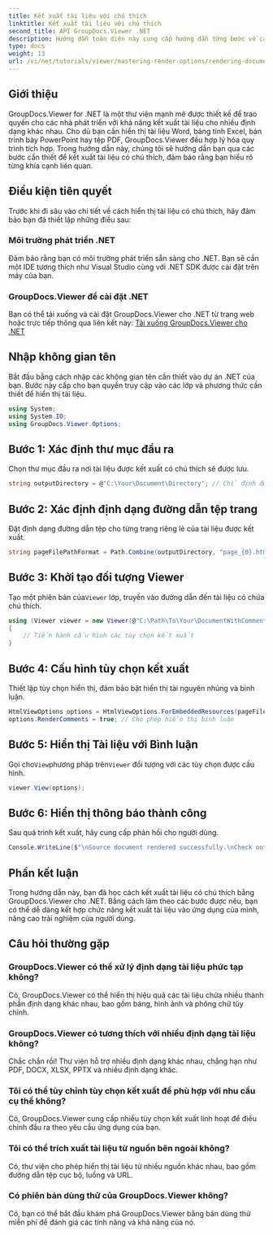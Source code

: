 ```yaml
---
title: Kết xuất tài liệu với chú thích
linktitle: Kết xuất tài liệu với chú thích
second_title: API GroupDocs.Viewer .NET
description: Hướng dẫn toàn diện này cung cấp hướng dẫn từng bước về cách hiển thị tài liệu có chú thích trong các ứng dụng .NET bằng thư viện GroupDocs.Viewer.
type: docs
weight: 13
url: /vi/net/tutorials/viewer/mastering-render-options/rendering-document-comments/
---
```

## Giới thiệu

GroupDocs.Viewer for .NET là một thư viện mạnh mẽ được thiết kế để trao quyền cho các nhà phát triển với khả năng kết xuất tài liệu cho nhiều định dạng khác nhau. Cho dù bạn cần hiển thị tài liệu Word, bảng tính Excel, bản trình bày PowerPoint hay tệp PDF, GroupDocs.Viewer đều hợp lý hóa quy trình tích hợp. Trong hướng dẫn này, chúng tôi sẽ hướng dẫn bạn qua các bước cần thiết để kết xuất tài liệu có chú thích, đảm bảo rằng bạn hiểu rõ từng khía cạnh liên quan.

## Điều kiện tiên quyết
Trước khi đi sâu vào chi tiết về cách hiển thị tài liệu có chú thích, hãy đảm bảo bạn đã thiết lập những điều sau:

### Môi trường phát triển .NET
Đảm bảo rằng bạn có môi trường phát triển sẵn sàng cho .NET. Bạn sẽ cần một IDE tương thích như Visual Studio cùng với .NET SDK được cài đặt trên máy của bạn.

### GroupDocs.Viewer để cài đặt .NET
Bạn có thể tải xuống và cài đặt GroupDocs.Viewer cho .NET từ trang web hoặc trực tiếp thông qua liên kết này:
[Tải xuống GroupDocs.Viewer cho .NET](https://releases.groupdocs.com/viewer/net/)

## Nhập không gian tên
Bắt đầu bằng cách nhập các không gian tên cần thiết vào dự án .NET của bạn. Bước này cấp cho bạn quyền truy cập vào các lớp và phương thức cần thiết để hiển thị tài liệu.

```csharp
using System;
using System.IO;
using GroupDocs.Viewer.Options;
```

## Bước 1: Xác định thư mục đầu ra
Chọn thư mục đầu ra nơi tài liệu được kết xuất có chú thích sẽ được lưu.

```csharp
string outputDirectory = @"C:\Your\Document\Directory"; // Chỉ định đường dẫn thư mục của bạn
```

## Bước 2: Xác định định dạng đường dẫn tệp trang
Đặt định dạng đường dẫn tệp cho từng trang riêng lẻ của tài liệu được kết xuất.

```csharp
string pageFilePathFormat = Path.Combine(outputDirectory, "page_{0}.html");
```

## Bước 3: Khởi tạo đối tượng Viewer
 Tạo một phiên bản của`Viewer` lớp, truyền vào đường dẫn đến tài liệu có chứa chú thích.

```csharp
using (Viewer viewer = new Viewer(@"C:\Path\To\Your\DocumentWithComments.docx"))
{
    // Tiến hành cấu hình các tùy chọn kết xuất
}
```

## Bước 4: Cấu hình tùy chọn kết xuất
Thiết lập tùy chọn hiển thị, đảm bảo bật hiển thị tài nguyên nhúng và bình luận.

```csharp
HtmlViewOptions options = HtmlViewOptions.ForEmbeddedResources(pageFilePathFormat);
options.RenderComments = true; // Cho phép hiển thị bình luận
```

## Bước 5: Hiển thị Tài liệu với Bình luận
 Gọi cho`View`phương pháp trên`Viewer` đối tượng với các tùy chọn được cấu hình.

```csharp
viewer.View(options);
```

## Bước 6: Hiển thị thông báo thành công
Sau quá trình kết xuất, hãy cung cấp phản hồi cho người dùng.

```csharp
Console.WriteLine($"\nSource document rendered successfully.\nCheck output in {outputDirectory}.");
```

## Phần kết luận
Trong hướng dẫn này, bạn đã học cách kết xuất tài liệu có chú thích bằng GroupDocs.Viewer cho .NET. Bằng cách làm theo các bước được nêu, bạn có thể dễ dàng kết hợp chức năng kết xuất tài liệu vào ứng dụng của mình, nâng cao trải nghiệm của người dùng.

## Câu hỏi thường gặp

### GroupDocs.Viewer có thể xử lý định dạng tài liệu phức tạp không?
Có, GroupDocs.Viewer có thể hiển thị hiệu quả các tài liệu chứa nhiều thành phần định dạng khác nhau, bao gồm bảng, hình ảnh và phông chữ tùy chỉnh.

### GroupDocs.Viewer có tương thích với nhiều định dạng tài liệu không?
Chắc chắn rồi! Thư viện hỗ trợ nhiều định dạng khác nhau, chẳng hạn như PDF, DOCX, XLSX, PPTX và nhiều định dạng khác.

### Tôi có thể tùy chỉnh tùy chọn kết xuất để phù hợp với nhu cầu cụ thể không?
Có, GroupDocs.Viewer cung cấp nhiều tùy chọn kết xuất linh hoạt để điều chỉnh đầu ra theo yêu cầu ứng dụng của bạn.

### Tôi có thể trích xuất tài liệu từ nguồn bên ngoài không?
Có, thư viện cho phép hiển thị tài liệu từ nhiều nguồn khác nhau, bao gồm đường dẫn tệp cục bộ, luồng và URL.

### Có phiên bản dùng thử của GroupDocs.Viewer không?
Có, bạn có thể bắt đầu khám phá GroupDocs.Viewer bằng bản dùng thử miễn phí để đánh giá các tính năng và khả năng của nó.
